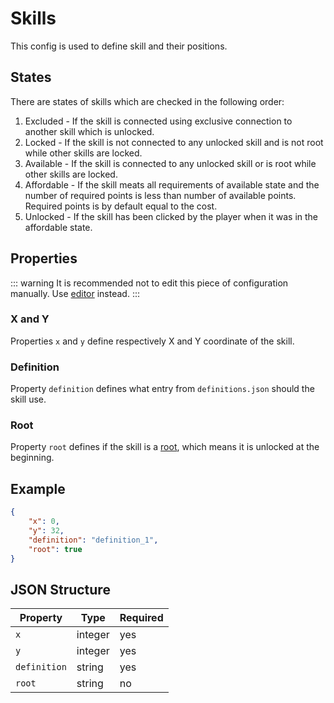# Skills

This config is used to define skill and their positions.

## States

There are states of skills which are checked in the following order:
1. Excluded - If the skill is connected using exclusive connection to another skill which is unlocked.
2. Locked - If the skill is not connected to any unlocked skill and is not root while other skills are locked.
3. Available - If the skill is connected to any unlocked skill or is root while other skills are locked.
4. Affordable - If the skill meats all requirements of available state and the number of required points is less than number of available points. Required points is by default equal to the cost.
5. Unlocked - If the skill has been clicked by the player when it was in the affordable state.

## Properties

::: warning
It is recommended not to edit this piece of configuration manually. Use [editor](/creators/editor) instead.
:::

### X and Y

Properties `x` and `y` define respectively X and Y coordinate of the skill.

### Definition

Property `definition` defines what entry from `definitions.json` should the skill use.

### Root

Property `root` defines if the skill is a [root](https://puffish.net/skillsmod/docs/configuration/roots), which means it is unlocked at the beginning.

## Example

```json
{
	"x": 0,
	"y": 32,
	"definition": "definition_1",
	"root": true
}
```

## JSON Structure

|Property|Type|Required|
|-|-|-|
|`x`|integer|yes|
|`y`|integer|yes|
|`definition`|string|yes|
|`root`|string|no|